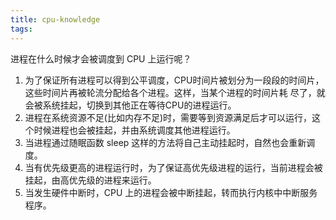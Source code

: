 ```yaml
---
title: cpu-knowledge
tags:
---
```


进程在什么时候才会被调度到 CPU 上运行呢？

1. 为了保证所有进程可以得到公平调度，CPU时间片被划分为一段段的时间片，这些时间片再被轮流分配给各个进程。这样，当某个进程的时间片耗
尽了，就会被系统挂起，切换到其他正在等待CPU的进程运行。
2. 进程在系统资源不足(比如内存不足)时，需要等到资源满足后才可以运行，这个时候进程也会被挂起，并由系统调度其他进程运行。
3. 当进程通过随眠函数 sleep 这样的方法将自己主动挂起时，自然也会重新调度。
4. 当有优先级更高的进程运行时，为了保证高优先级进程的运行，当前进程会被挂起，由高优先级的进程来运行。
5. 当发生硬件中断时，CPU 上的进程会被中断挂起，转而执行内核中中断服务程序。
